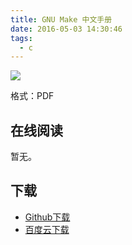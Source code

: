 ```yaml
---
title: GNU Make 中文手册
date: 2016-05-03 14:30:46
tags:
  - c
---
```


![](http://ww1.sinaimg.cn/large/841aea59jw1f3i6oax7nwj20fq0mb3yi.jpg)

格式：PDF

<!--more-->

## 在线阅读 ##

暂无。

## 下载 ##

+ [Github下载](https://github.com/it-ebooks/ebooks/raw/master/GNU%20make%E4%B8%AD%E6%96%87%E6%89%8B%E5%86%8C.pdf)
+ [百度云下载](http://pan.baidu.com/share/link?uk=1879827495&shareid=2341681906)
